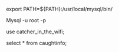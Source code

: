 export PATH=${PATH}:/usr/local/mysql/bin/

Mysql -u root -p



use catcher_in_the_wifi;



select * from caughtinfo;